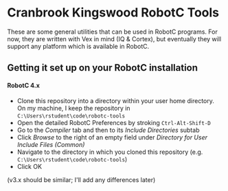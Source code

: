 # Cranbrook Kingswood RobotC Tools

These are some general utilities that can be used in RobotC programs.  For now, they are written with Vex in mind (IQ & Cortex), but eventually they will support any platform which is available in RobotC.

## Getting it set up on your RobotC installation
#### RobotC 4.x
- Clone this repository into a directory within your user home directory.  On my machine, I keep the repository in `C:\Users\rstudent\code\robotc-tools`
- Open the detailed RobotC Preferences by stroking `Ctrl-Alt-Shift-D`
- Go to the *Compiler* tab and then to its *Include Directories* subtab
- Click *Browse* to the right of an empty field under *Directory for User Include Files (Common)*
- Navigate to the directory in which you cloned this repository (e.g. `C:\Users\rstudent\code\robotc-tools`)
- Click OK

(v3.x should be similar; I'll add any differences later)

